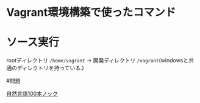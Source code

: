 # Vagrant環境構築で使ったコマンド


# ソース実行
rootディレクトリ `/home/vagrant`
→ 開発ディレクトリ `/vagrant`(windowsと共通のディレクトリを持っている.)

#問題


[自然言語100本ノック](http://www.cl.ecei.tohoku.ac.jp/nlp100/)
